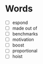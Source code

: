# Words

- [ ] espond
- [ ] made out of
- [ ] benchmarks
- [ ] motivation
- [ ] boost
- [ ] proportional
- [ ] hoist

